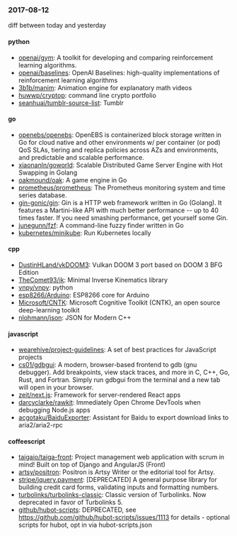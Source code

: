 ### 2017-08-12
diff between today and yesterday

#### python
* [openai/gym](https://github.com/openai/gym): A toolkit for developing and comparing reinforcement learning algorithms.
* [openai/baselines](https://github.com/openai/baselines): OpenAI Baselines: high-quality implementations of reinforcement learning algorithms
* [3b1b/manim](https://github.com/3b1b/manim): Animation engine for explanatory math videos
* [huwwp/cryptop](https://github.com/huwwp/cryptop): command line crypto portfolio
* [seanhuai/tumblr-source-list](https://github.com/seanhuai/tumblr-source-list): Tumblr

#### go
* [openebs/openebs](https://github.com/openebs/openebs): OpenEBS is containerized block storage written in Go for cloud native and other environments w/ per container (or pod) QoS SLAs, tiering and replica policies across AZs and environments, and predictable and scalable performance.
* [xiaonanln/goworld](https://github.com/xiaonanln/goworld): Scalable Distributed Game Server Engine with Hot Swapping in Golang
* [oakmound/oak](https://github.com/oakmound/oak): A game engine in Go
* [prometheus/prometheus](https://github.com/prometheus/prometheus): The Prometheus monitoring system and time series database.
* [gin-gonic/gin](https://github.com/gin-gonic/gin): Gin is a HTTP web framework written in Go (Golang). It features a Martini-like API with much better performance -- up to 40 times faster. If you need smashing performance, get yourself some Gin.
* [junegunn/fzf](https://github.com/junegunn/fzf):  A command-line fuzzy finder written in Go
* [kubernetes/minikube](https://github.com/kubernetes/minikube): Run Kubernetes locally

#### cpp
* [DustinHLand/vkDOOM3](https://github.com/DustinHLand/vkDOOM3): Vulkan DOOM 3 port based on DOOM 3 BFG Edition
* [TheComet93/ik](https://github.com/TheComet93/ik): Minimal Inverse Kinematics library
* [vnpy/vnpy](https://github.com/vnpy/vnpy): python
* [esp8266/Arduino](https://github.com/esp8266/Arduino): ESP8266 core for Arduino
* [Microsoft/CNTK](https://github.com/Microsoft/CNTK): Microsoft Cognitive Toolkit (CNTK), an open source deep-learning toolkit
* [nlohmann/json](https://github.com/nlohmann/json): JSON for Modern C++

#### javascript
* [wearehive/project-guidelines](https://github.com/wearehive/project-guidelines): A set of best practices for JavaScript projects
* [cs01/gdbgui](https://github.com/cs01/gdbgui): A modern, browser-based frontend to gdb (gnu debugger). Add breakpoints, view stack traces, and more in C, C++, Go, Rust, and Fortran. Simply run gdbgui from the terminal and a new tab will open in your browser.
* [zeit/next.js](https://github.com/zeit/next.js): Framework for server-rendered React apps
* [darcyclarke/rawkit](https://github.com/darcyclarke/rawkit):  Immediately Open Chrome DevTools when debugging Node.js apps
* [acgotaku/BaiduExporter](https://github.com/acgotaku/BaiduExporter): Assistant for Baidu to export download links to aria2/aria2-rpc

#### coffeescript
* [taigaio/taiga-front](https://github.com/taigaio/taiga-front): Project management web application with scrum in mind! Built on top of Django and AngularJS (Front)
* [artsy/positron](https://github.com/artsy/positron): Positron is Artsy Writer or the editorial tool for Artsy.
* [stripe/jquery.payment](https://github.com/stripe/jquery.payment): [DEPRECATED] A general purpose library for building credit card forms, validating inputs and formatting numbers.
* [turbolinks/turbolinks-classic](https://github.com/turbolinks/turbolinks-classic): Classic version of Turbolinks. Now deprecated in favor of Turbolinks 5.
* [github/hubot-scripts](https://github.com/github/hubot-scripts): DEPRECATED, see https://github.com/github/hubot-scripts/issues/1113 for details - optional scripts for hubot, opt in via hubot-scripts.json
